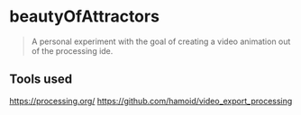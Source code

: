 # beautyOfAttractors 
> A personal experiment with the goal of creating a video animation out of the processing ide.


## Tools used
https://processing.org/
https://github.com/hamoid/video_export_processing
